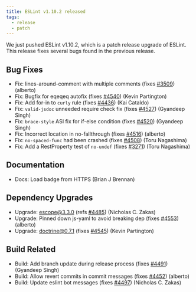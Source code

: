```yaml
---
title: ESLint v1.10.2 released
tags:
  - release
  - patch
---
```


We just pushed ESLint v1.10.2, which is a patch release upgrade of ESLint. This release  fixes several bugs found in the previous release.










## Bug Fixes


* Fix: lines-around-comment with multiple comments (fixes [#3509](https://github.com/eslint/eslint/issues/3509)) (alberto)
* Fix: Bugfix for eqeqeq autofix (fixes [#4540](https://github.com/eslint/eslint/issues/4540)) (Kevin Partington)
* Fix: Add for-in to `curly` rule (fixes [#4436](https://github.com/eslint/eslint/issues/4436)) (Kai Cataldo)
* Fix: `valid-jsdoc` unneeded require check fix (fixes [#4527](https://github.com/eslint/eslint/issues/4527)) (Gyandeep Singh)
* Fix: `brace-style` ASI fix for if-else condition (fixes [#4520](https://github.com/eslint/eslint/issues/4520)) (Gyandeep Singh)
* Fix: Incorrect location in no-fallthrough (fixes [#4516](https://github.com/eslint/eslint/issues/4516)) (alberto)
* Fix: `no-spaced-func` had been crashed (fixes [#4508](https://github.com/eslint/eslint/issues/4508)) (Toru Nagashima)
* Fix: Add a RestProperty test of `no-undef` (fixes [#3271](https://github.com/eslint/eslint/issues/3271)) (Toru Nagashima)




## Documentation


* Docs: Load badge from HTTPS (Brian J Brennan)




## Dependency Upgrades


* Upgrade: escope@3.3.0 (refs [#4485](https://github.com/eslint/eslint/issues/4485)) (Nicholas C. Zakas)
* Upgrade: Pinned down js-yaml to avoid breaking dep (fixes [#4553](https://github.com/eslint/eslint/issues/4553)) (alberto)
* Upgrade: doctrine@0.7.1 (fixes [#4545](https://github.com/eslint/eslint/issues/4545)) (Kevin Partington)




## Build Related


* Build: Add branch update during release process (fixes [#4491](https://github.com/eslint/eslint/issues/4491)) (Gyandeep Singh)
* Build: Allow revert commits in commit messages (fixes [#4452](https://github.com/eslint/eslint/issues/4452)) (alberto)
* Build: Update eslint bot messages (fixes [#4497](https://github.com/eslint/eslint/issues/4497)) (Nicholas C. Zakas)
